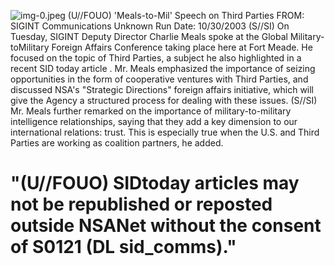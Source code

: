 ![img-0.jpeg](img-0.jpeg)
(U//FOUO) 'Meals-to-Mil' Speech on Third Parties
FROM: SIGINT Communications
Unknown
Run Date: 10/30/2003
(S//SI) On Tuesday, SIGINT Deputy Director Charlie Meals spoke at the Global Military-toMilitary Foreign Affairs Conference taking place here at Fort Meade. He focused on the topic of Third Parties, a subject he also highlighted in a recent SID today article . Mr. Meals emphasized the importance of seizing opportunities in the form of cooperative ventures with Third Parties, and discussed NSA's "Strategic Directions" foreign affairs initiative, which will give the Agency a structured process for dealing with these issues.
(S//SI) Mr. Meals further remarked on the importance of military-to-military intelligence relationships, saying that they add a key dimension to our international relations: trust. This is especially true when the U.S. and Third Parties are working as coalition partners, he added.

# "(U//FOUO) SIDtoday articles may not be republished or reposted outside NSANet without the consent of S0121 (DL sid_comms)."
